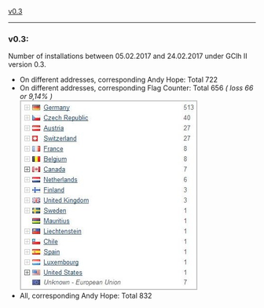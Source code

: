 
<a href="#v03" title="GClh II version 0.3 (05.02.2017 - 24.02.2017)">v0.3</a> &nbsp; 

---
### v0.3:
Number of installations between 05.02.2017 and 24.02.2017 under GClh II version 0.3.<br>
<ul><li>On different addresses, corresponding Andy Hope: Total 722<br></li>
<li>On different addresses, corresponding Flag Counter: Total 656 <i>( loss 66 or 9,14% )</i><br>
<img src="../images/v0.3_counter_flag.jpg" alt="v0.3_counter_flag.jpg"><br></li>
<li>All, corresponding Andy Hope: Total 832<br></li></ul>
<br>
